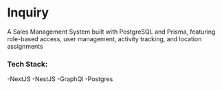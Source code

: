 # Inquiry
A Sales Management System built with PostgreSQL and Prisma, featuring role-based access, user management, activity tracking, and location assignments

### Tech Stack:
-NextJS
-NestJS
-GraphQl
-Postgres


